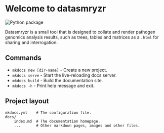 # Welcome to datasmryzr

![Python package](https://github.com/kristyhoran/datasmryzr/actions/workflows/python-package.yml/badge.svg)


Datasmryzr is a small tool that is designed to collate and render pathogen genomics analysis results, such as trees, tables and matrices as a `.html` for sharing and interrogation. 

## Commands

* `mkdocs new [dir-name]` - Create a new project.
* `mkdocs serve` - Start the live-reloading docs server.
* `mkdocs build` - Build the documentation site.
* `mkdocs -h` - Print help message and exit.

## Project layout

    mkdocs.yml    # The configuration file.
    docs/
        index.md  # The documentation homepage.
        ...       # Other markdown pages, images and other files.
